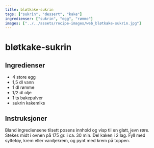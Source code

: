 ```yaml
---
title: bløtkake-sukrin
tags: ["sukrin", "dessert", "kake"]
ingredienser: ["sukrin", "egg", "rømme"]
images: ["../../assets/recipe-images/web_bløtkake-sukrin.jpg"]
---
```


# bløtkake-sukrin

## Ingredienser

- 4 store egg
- 1,5 dl vann
- 1 dl rømme
- 1/2 dl olje
- 1 ts bakepulver
- sukrin kakemiks

## Instruksjoner

Bland ingrediensene tilsett posens innhold og visp til en glatt, jevn røre. Stekes midt i ovnen på 175 gr. i ca. 30 min. Del kaken i 2 lag. Fyll med syltetøy, krem eller vaniljekrem, og pynt med krem på toppen.
